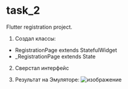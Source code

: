 # task_2

Flutter registration project.

1. Создал классы:
 - RegistrationPage extends StatefulWidget
 - _RegistrationPage extends State<RegistrationPage>

2. Сверстал интерфейс

3. Результат на Эмуляторе:
![изображение](https://github.com/user-attachments/assets/4f5e616c-3a45-4c66-ad84-31c12bebc1df)

